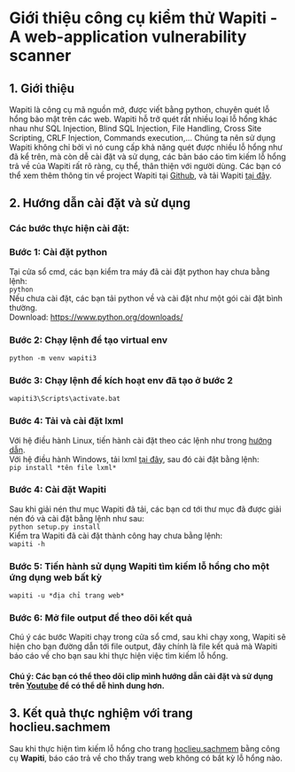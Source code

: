 # Giới thiệu công cụ kiểm thử Wapiti - A web-application vulnerability scanner

## 1. Giới thiệu

Wapiti là công cụ mã nguồn mở, được viết bằng python, chuyên quét lỗ hổng bảo mật trên các web. Wapiti hỗ trở quét rất nhiều loại lỗ hổng khác nhau như SQL Injection, Blind SQL Injection, File Handling, Cross Site Scripting, CRLF Injection, Commands execution,... Chúng ta nên sử dụng Wapiti không chỉ bởi vì nó cung cấp khả năng quét được nhiều lỗ hổng như đã kể trên, mà còn dễ cài đặt và sử dụng, các bản báo cáo tìm kiếm lỗ hổng trả về của Wapiti rất rõ ràng, cụ thể, thân thiện với người dùng.
Các bạn có thể xem thêm thông tin về project Wapiti tại [Github](https://github.com/IFGHou/wapiti), và tải Wapiti [tại đây](https://sourceforge.net/projects/wapiti/files/).

## 2. Hướng dẫn cài đặt và sử dụng

### Các bước thực hiện cài đặt:
### Bước 1: Cài đặt python
Tại cửa sổ cmd, các bạn kiểm tra máy đã cài đặt python hay chưa bằng lệnh: <br>
`python`
<br>
Nếu chưa cài đặt, các bạn tải python về và cài đặt như một gói cài đặt bình thường. <br>
Download: https://www.python.org/downloads/

### Bước 2: Chạy lệnh để tạo virtual env
`python -m venv wapiti3`
<br>

### Bước 3: Chạy lệnh để kích hoạt env đã tạo ở bước 2
`wapiti3\Scripts\activate.bat`
<br>

### Bước 4: Tải và cài đặt lxml
Với hệ điều hành Linux, tiến hành cài đặt theo các lệnh như trong [hướng dẫn](https://lxml.de/installation.html). <br>
Với hệ điều hành Windows, tải lxml [tại đây](https://www.lfd.uci.edu/~gohlke/pythonlibs/#lxml), sau đó cài đặt bằng lệnh: <br>
`pip install *tên file lxml* `

### Bước 4: Cài đặt Wapiti
Sau khi giải nén thư mục Wapiti đã tải, các bạn cd tới thư mục đã được giải nén đó và cài đặt bằng lệnh như sau:<br>
`python setup.py install`
<br>
Kiểm tra Wapiti đã cài đặt thành công hay chưa bằng lệnh: <br>
`wapiti -h`
<br>

### Bước 5: Tiến hành sử dụng Wapiti tìm kiếm lỗ hổng cho một ứng dụng web bất kỳ
`wapiti -u *địa chỉ trang web* `
<br>

### Bước 6: Mở file output để theo dõi kết quả
Chú ý các bước Wapiti chạy trong cửa sổ cmd, sau khi chạy xong, Wapiti sẽ hiện cho bạn đường dẫn tới file output, đây chính là file kết quả mà Wapiti báo cáo về cho bạn sau khi thực hiện việc tìm kiếm lỗ hổng.
<br>
#### Chú ý: Các bạn có thể theo dõi clip mình hướng dẫn cài đặt và sử dụng trên [Youtube](https://youtu.be/cGpruz8yNQ8) để có thể dễ hình dung hơn.

## 3. Kết quả thực nghiệm với trang hoclieu.sachmem
Sau khi thực hiện tìm kiếm lỗ hổng cho trang [hoclieu.sachmem](https://hoclieu.sachmem.vn/folder/0) bằng công cụ **Wapiti**, báo cáo trả về cho thấy trang web không có bất kỳ lỗ hổng nào.

